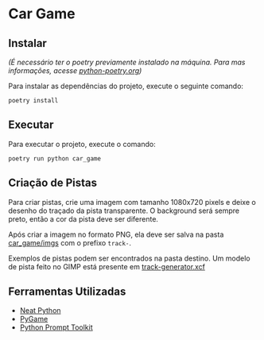 # Car Game

## Instalar

_(É necessário ter o poetry previamente instalado na máquina. Para mas informações, acesse [python-poetry.org](https://python-poetry.org/))_

Para instalar as dependências do projeto, execute o seguinte comando:

```shell
poetry install
```

## Executar

Para executar o projeto, execute o comando:

```shell
poetry run python car_game
```

## Criação de Pistas
 Para criar pistas, crie uma imagem com tamanho 1080x720 pixels e deixe o desenho do traçado da pista transparente. O background será sempre preto, então a cor da pista deve ser diferente.

Após criar a imagem no formato PNG, ela deve ser salva na pasta [car_game/imgs](./car_game/imgs/) com o prefixo
`track-`.

Exemplos de pistas podem ser encontrados na pasta destino. Um modelo de pista feito no GIMP está presente em [track-generator.xcf](track-generator.xcf)

## Ferramentas Utilizadas

* [Neat Python](https://neat-python.readthedocs.io/en/latest/)
* [PyGame](https://www.pygame.org/news)
* [Python Prompt Toolkit](https://python-prompt-toolkit.readthedocs.io/en/master/index.html)